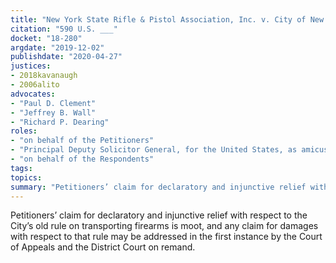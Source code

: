 ```yaml
---
title: "New York State Rifle & Pistol Association, Inc. v. City of New York"
citation: "590 U.S. ___"
docket: "18-280"
argdate: "2019-12-02"
publishdate: "2020-04-27"
justices:
- 2018kavanaugh
- 2006alito
advocates:
- "Paul D. Clement"
- "Jeffrey B. Wall"
- "Richard P. Dearing"
roles:
- "on behalf of the Petitioners"
- "Principal Deputy Solicitor General, for the United States, as amicus curiae, supporting the Petitioners"
- "on behalf of the Respondents"
tags:
topics:
summary: "Petitioners’ claim for declaratory and injunctive relief with respect to the City’s old rule on transporting firearms is moot, and any claim for damages with respect to that rule may be addressed in the first instance by the Court of Appeals and the District Court on remand."
---
```

Petitioners’ claim for declaratory and injunctive relief with respect to the City’s old rule on transporting firearms is moot, and any claim for damages with respect to that rule may be addressed in the first instance by the Court of Appeals and the District Court on remand.
